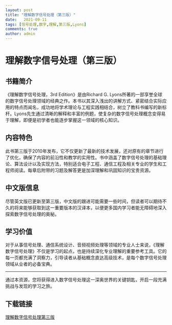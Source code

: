 ```yaml
---
layout: post
title: "理解数字信号处理（第三版）"
date:   2021-09-11
tags: [信号处理,数字,理解,第三版,Lyons]
comments: true
author: admin
---
```

# 理解数字信号处理（第三版）

## 书籍简介

《理解数字信号处理，3rd Edition》是由Richard G. Lyons所著的一部享誉全球的数字信号处理领域的经典之作。本书以其深入浅出的讲解方式、紧密结合实际应用的特点而闻名，成功地将学术理论与工程实践相结合，树立了教科书编写的新标杆。Lyons先生通过清晰的解释和丰富的例题，使复杂的数字信号处理概念变得易于理解，即便是初学者也能逐步掌握这一领域的核心知识。

## 内容特色

此书第三版于2010年发布，它不仅更新了最新的技术发展，还对原有的章节进行了优化，确保了内容的前沿性和教学的实用性。书中涵盖了数字信号处理的基础理论、算法设计以及实现方法，特别适合电子工程、通信工程及相关专业的学生和工程师阅读。每章后附带的习题及解答更是加深理解和巩固知识的宝贵资源。

## 中文版信息

尽管英文版已更新至第三版，中文版的跟进可能需要一些时间，但读者可以期待不久的将来能够获取到这一重要版本的汉译本，以便更多国内学习者能无障碍地深入探索数字信号处理的奥秘。

## 学习价值

对于从事信号处理、通信系统设计、音频视频处理等领域的专业人士来说，《理解数字信号处理》不仅是学习的起点，也是持续深化专业理解的重要参考工具。它的每一页都充满了洞察力，引导读者从基础概念直达高级技术，是每个数字信号处理领域从业者的必备宝典。

---

通过本资源，您将获得进入数字信号处理这一深奥世界的关键钥匙，开启一段充满挑战与发现的学习之旅。

## 下载链接

[理解数字信号处理第三版](https://pan.quark.cn/s/acbea022e491)